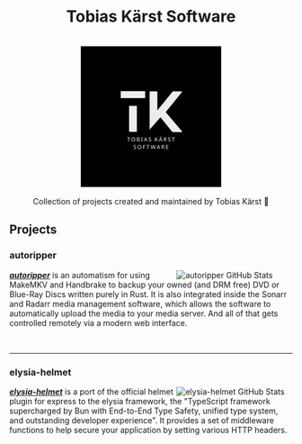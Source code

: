 <h1 align="center">Tobias Kärst Software</h1>

<p align="center">
  <br>
    <a href="https://github.com/tobias-kaerst-software">
        <img src="../assets/logo.png" alt="Logo" width=250px>
    </a>
  <br>
</p>

<p align="center">Collection of projects created and maintained by Tobias Kärst 🌱</p>

## Projects

### autoripper

<a href="https://github.com/tobias-kaerst-software/autoripper">
    <img align="right" width="40%" style="margin: 0 5px" src="https://github-readme-stats.vercel.app/api/pin/?username=tobias-kaerst-software&repo=autoripper&theme=ambient_gradient" alt="autoripper GitHub Stats">
</a>

_**[autoripper](https://github.com/tobias-kaerst-software/autoripper)**_ is an automatism for using MakeMKV and Handbrake to backup your owned (and DRM free) DVD or Blue-Ray Discs written purely in Rust. It is also integrated inside the Sonarr and Radarr media management software, which allows the software to automatically upload the media to your media server. And all of that gets controlled remotely via a modern web interface.

<br>

---

### elysia-helmet

<a href="https://github.com/tobias-kaerst-software/elysia-helmet">
    <img align="right" width="40%" style="margin: 0 5px" src="https://github-readme-stats.vercel.app/api/pin/?username=tobias-kaerst-software&repo=elysia-helmet&theme=ambient_gradient" alt="elysia-helmet GitHub Stats">
</a>

_**[elysia-helmet](https://github.com/tobias-kaerst-software/elysia-helmet)**_ is a port of the official helmet plugin for express to the elysia framework, the "TypeScript framework supercharged by Bun with End-to-End Type Safety, unified type system, and outstanding developer experience". It provides a set of middleware functions to help secure your application by setting various HTTP headers.

<br>
